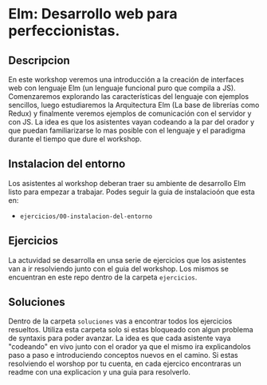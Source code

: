 # Elm: Desarrollo web para perfeccionistas.

## Descripcion

En este workshop veremos una introducción a la creación de interfaces web con lenguaje Elm (un lenguaje funcional puro que compila a JS). Comenzaremos explorando las características del lenguaje con ejemplos sencillos, luego estudiaremos la Arquitectura Elm (La base de librerías como Redux) y finalmente veremos ejemplos de comunicación con el servidor y con JS. La idea es que los asistentes vayan codeando a la par del orador y que puedan familiarizarse lo mas posible con el lenguaje y el paradigma durante el tiempo que dure el workshop.

## Instalacion del entorno

Los asistentes al workshop deberan traer su ambiente de desarrollo Elm listo para empezar a trabajar. Podes seguir la guia de instalacioón que esta en:

- `ejercicios/00-instalacion-del-entorno`

## Ejercicios

La actuvidad se desarrolla en unsa serie de ejercicios que los asistentes van a ir resolviendo junto con el guia del workshop. Los mismos se encuentran en este repo dentro de la carpeta `ejercicios`.

## Soluciones

Dentro de la carpeta `soluciones` vas a encontrar todos los ejercicios resueltos. Utiliza esta carpeta solo si estas bloqueado con algun problema de syntaxis para poder avanzar. La idea es que cada asistente vaya "codeando" en vivo junto con el orador ya que el mismo ira explicandolos paso a paso e introduciendo conceptos nuevos en el camino. Si estas resolviendo el worshop por tu cuenta, en cada ejercico encontraras un readme con una explicacion y una guia para resolverlo. 